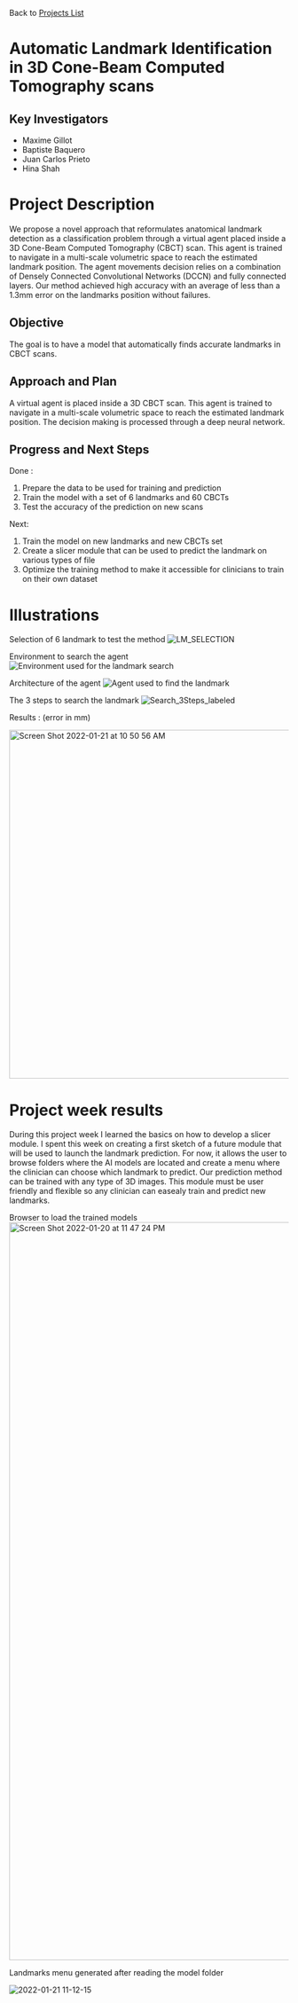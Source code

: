 Back to [Projects List](../../README.md#ProjectsList)

# Automatic Landmark Identification in 3D Cone-Beam Computed Tomography scans

## Key Investigators

- Maxime Gillot
- Baptiste Baquero
- Juan Carlos Prieto
- Hina Shah

# Project Description

We propose a novel approach that reformulates anatomical landmark detection as a classification problem through a virtual agent placed
inside a 3D Cone-Beam Computed Tomography (CBCT) scan. This agent is trained to
navigate in a multi-scale volumetric space to reach the estimated landmark position. The
agent movements decision relies on a combination of Densely Connected Convolutional
Networks (DCCN) and fully connected layers. Our method achieved high accuracy with an average of
less than a 1.3mm error on the landmarks position without failures.


## Objective

<!-- Describe here WHAT you would like to achieve (what you will have as end result). -->

The goal is to have a model that automatically finds accurate landmarks in CBCT scans.



## Approach and Plan

<!-- Describe here HOW you would like to achieve the objectives stated above. -->
A virtual agent is placed inside a 3D CBCT scan. This agent is trained to
navigate in a multi-scale volumetric space to reach the estimated landmark position. The decision making is processed through a deep neural network.

## Progress and Next Steps

<!-- Update this section as you make progress, describing of what you have ACTUALLY DONE. If there are specific steps that you could not complete then you can describe them here, too. -->

Done :
1. Prepare the data to be used for training and prediction
2. Train the model with a set of 6 landmarks and 60 CBCTs
3. Test the accuracy of the prediction on new scans

Next:
1. Train the model on new landmarks and new CBCTs set
2. Create a slicer module that can be used to predict the landmark on various types of file
3. Optimize the training method to make it accessible for clinicians to train on their own dataset

# Illustrations

<!-- Add pictures and links to videos that demonstrate what has been accomplished.
![Description of picture](Example2.jpg)
![Some more images](Example2.jpg)
-->

Selection of 6 landmark to test the method
![LM_SELECTION](https://user-images.githubusercontent.com/46842010/148439491-f2dd1d7c-65f3-44dc-9590-8c12a143b3ad.png)

Environment to search the agent
![Environment used for the landmark search](https://user-images.githubusercontent.com/46842010/148282250-a2be2edf-e8b8-4d4e-bc16-c71fd0ea9d38.png)

Architecture of the agent
![Agent used to find the landmark](https://user-images.githubusercontent.com/46842010/148282323-a423f5a3-1ecf-4cff-b824-e6073c835163.png)

The 3 steps to search the landmark
![Search_3Steps_labeled](https://user-images.githubusercontent.com/46842010/148439759-e7db327a-f9a4-4d45-93b9-c566f19137ba.png)

Results : (error in mm)

<img width="629" alt="Screen Shot 2022-01-21 at 10 50 56 AM" src="https://user-images.githubusercontent.com/46842010/150557657-bbd45665-1dcd-45b9-8447-e60b9721dcbf.png">


# Project week results

During this project week I learned the basics on how to develop a slicer module.
I spent this week on creating a first sketch of a future module that will be used to launch the landmark prediction.
For now, it allows the user to browse folders where the AI models are located and create a menu where the clinician can choose which landmark to predict.
Our prediction method can be trained with any type of 3D images. This module must be user friendly and flexible so any clinician can easealy train and predict new landmarks.

Browser to load the trained models
<img width="1331" alt="Screen Shot 2022-01-20 at 11 47 24 PM" src="https://user-images.githubusercontent.com/46842010/150468043-db9f0b87-a724-4a53-b91d-dd318a8c7b4f.png">

Landmarks menu generated after reading the model folder

<!-- <img width="522" alt="Screen Shot 2022-01-20 at 11 47 50 PM" src="https://user-images.githubusercontent.com/46842010/150468053-89c5b68d-83d2-4725-b8cd-d62891b9a0b9.png"> -->

![2022-01-21 11-12-15](https://user-images.githubusercontent.com/46842010/150562291-1e280a3f-69a4-41e0-9927-f1def0cf9cea.gif)



<!-- If you developed any software, include link to the source code repository. If possible, also add links to sample data, and to any relevant publications. -->
